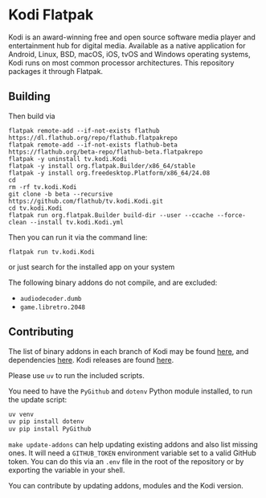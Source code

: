 # Kodi Flatpak

Kodi is an award-winning free and open source software media player and
entertainment hub for digital media. Available as a native application for
Android, Linux, BSD, macOS, iOS, tvOS and Windows operating systems, Kodi runs
on most common processor architectures. This repository packages it through
Flatpak.

## Building

Then build via

```
flatpak remote-add --if-not-exists flathub https://dl.flathub.org/repo/flathub.flatpakrepo
flatpak remote-add --if-not-exists flathub-beta https://flathub.org/beta-repo/flathub-beta.flatpakrepo
flatpak -y uninstall tv.kodi.Kodi
flatpak -y install org.flatpak.Builder/x86_64/stable
flatpak -y install org.freedesktop.Platform/x86_64/24.08
cd
rm -rf tv.kodi.Kodi
git clone -b beta --recursive https://github.com/flathub/tv.kodi.Kodi.git
cd tv.kodi.Kodi
flatpak run org.flatpak.Builder build-dir --user --ccache --force-clean --install tv.kodi.Kodi.yml
```

Then you can run it via the command line:

```
flatpak run tv.kodi.Kodi
```

or just search for the installed app on your system

The following binary addons do not compile, and are excluded:

- `audiodecoder.dumb`
- `game.libretro.2048`

## Contributing

The list of binary addons in each branch of Kodi may be found
[here](https://github.com/xbmc/repo-binary-addons/), and dependencies
[here](https://github.com/xbmc/xbmc/tree/master/tools/depends/target). Kodi
releases are found [here](https://github.com/xbmc/xbmc/releases).

Please use `uv` to run the included scripts.

You need to have the `PyGithub` and `dotenv` Python module installed, to run the update script:

```sh
uv venv
uv pip install dotenv
uv pip install PyGithub
```

`make update-addons` can help updating existing addons and also list missing ones. It will need a `GITHUB_TOKEN` environment variable set to a valid GitHub token. You can do this via an `.env` file in the root of the repository or by exporting the variable in your shell.

You can contribute by updating addons, modules and the Kodi version.
